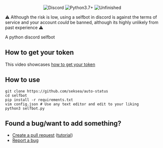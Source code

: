 <p align="center">
  <a><img src="https://img.shields.io/badge/Discord-gray.svg" alt="Discord"></a>
  <a><img src="https://img.shields.io/badge/Language-Python3.7+-blue.svg" alt="Python3.7+"></a>
  <a><img src="https://img.shields.io/badge/State-Unfinished-red.svg" alt="Unfinished"></a>
</p>

:warning: Although the risk is low, using a selfbot in discord is against the terms of service and your account *could* be banned, although its highly unlikely from past experience :warning:

A python discord selfbot

## How to get your token
This video showcases [how to get your token](https://www.youtube.com/watch?v=YEgFvgg7ZPI)

## How to use
```
git clone https://github.com/seksea/auto-status
cd selfbot
pip install -r requirements.txt
vim config.json # Use any text editor and edit to your liking
python3 selfbot.py
```

## Found a bug/want to add something?
- [Create a pull request](https://github.com/seksea/selfbot/issues/new) ([tutorial](https://github.com/yangsu/pull-request-tutorial))
- [Report a bug](https://github.com/seksea/selfbot/issues/new)

